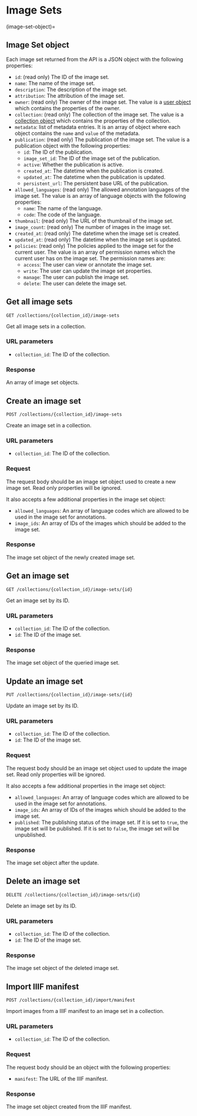 # Image Sets

(image-set-object)=
## Image Set object

Each image set returned from the API is a JSON object with the following properties:

- `id`: (read only) The ID of the image set.
- `name`: The name of the image set.
- `description`: The description of the image set.
- `attribution`: The attribution of the image set.
- `owner`: (read only) The owner of the image set. The value is a [user object](user-object)
  which contains the properties of the owner.
- `collection`: (read only) The collection of the image set. The value is a [collection object](collection-object)
  which contains the properties of the collection.
- `metadata`: list of metadata entries. It is an array of object where each object contains the `name` and `value`
  of the metadata.
- `publication`: (read only) The publication of the image set. The value is a publication object with the following
  properties:
  - `id`: The ID of the publication.
  - `image_set_id`: The ID of the image set of the publication.
  - `active`: Whether the publication is active.
  - `created_at`: The datetime when the publication is created.
  - `updated_at`: The datetime when the publication is updated.
  - `persistent_url`: The persistent base URL of the publication.
- `allowed_languages`: (read only) The allowed annotation languages of the image set. The value is an array of language
  objects with the following properties:
  - `name`: The name of the language.
  - `code`: The code of the language.
- `thumbnail`: (read only) The URL of the thumbnail of the image set.
- `image_count`: (read only) The number of images in the image set.
- `created_at`: (read only) The datetime when the image set is created.
- `updated_at`: (read only) The datetime when the image set is updated.
- `policies`: (read only) The policies applied to the image set for the current user. The value is an array of
  permission names which the current user has on the image set. The permission names are:
  - `access`: The user can view or annotate the image set.
  - `write`: The user can update the image set properties.
  - `manage`: The user can publish the image set.
  - `delete`: The user can delete the image set.

## Get all image sets

```
GET /collections/{collection_id}/image-sets
```

Get all image sets in a collection.

### URL parameters

- `collection_id`: The ID of the collection.

### Response

An array of image set objects.

## Create an image set

```
POST /collections/{collection_id}/image-sets
```

Create an image set in a collection.

### URL parameters

- `collection_id`: The ID of the collection.

### Request

The request body should be an image set object used to create a new image set. Read only properties will be ignored.

It also accepts a few additional properties in the image set object:

- `allowed_languages`: An array of language codes which are allowed to be used in the image set for annotations.
- `image_ids`: An array of IDs of the images which should be added to the image set.

### Response

The image set object of the newly created image set.

## Get an image set

```
GET /collections/{collection_id}/image-sets/{id}
```

Get an image set by its ID.

### URL parameters

- `collection_id`: The ID of the collection.
- `id`: The ID of the image set.

### Response

The image set object of the queried image set.

## Update an image set

```
PUT /collections/{collection_id}/image-sets/{id}
```

Update an image set by its ID.

### URL parameters

- `collection_id`: The ID of the collection.
- `id`: The ID of the image set.

### Request

The request body should be an image set object used to update the image set. Read only properties will be ignored.

It also accepts a few additional properties in the image set object:

- `allowed_languages`: An array of language codes which are allowed to be used in the image set for annotations.
- `image_ids`: An array of IDs of the images which should be added to the image set.
- `published`: The publishing status of the image set. If it is set to `true`, the image set will be published. If it
  is set to `false`, the image set will be unpublished.

### Response

The image set object after the update.

## Delete an image set

```
DELETE /collections/{collection_id}/image-sets/{id}
```

Delete an image set by its ID.

### URL parameters

- `collection_id`: The ID of the collection.
- `id`: The ID of the image set.

### Response

The image set object of the deleted image set.

## Import IIIF manifest

```
POST /collections/{collection_id}/import/manifest
```

Import images from a IIIF manifest to an image set in a collection.

### URL parameters

- `collection_id`: The ID of the collection.

### Request

The request body should be an object with the following properties:

- `manifest`: The URL of the IIIF manifest.

### Response

The image set object created from the IIIF manifest.

